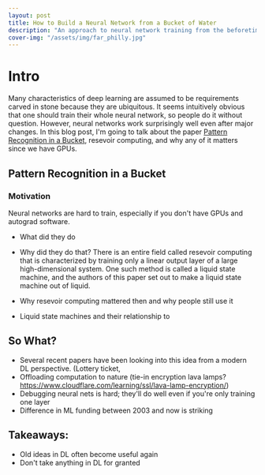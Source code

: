 ```yaml
---
layout: post
title: How to Build a Neural Network from a Bucket of Water
description: "An approach to neural network training from the beforetimes"
cover-img: "/assets/img/far_philly.jpg"
---
```

# Intro
Many characteristics of deep learning are assumed to be requirements carved in stone because they are ubiquitous.
It seems intuitively obvious that one should train their whole neural network, so people do it without question.
However, neural networks work surprisingly well even after major changes.
In this blog post, I'm going to talk about the paper [Pattern Recognition in a Bucket](http://citeseerx.ist.psu.edu/viewdoc/summary?doi=10.1.1.97.3902), 
resevoir computing, and why any of it matters since we have GPUs.


## Pattern Recognition in a Bucket
### Motivation 
Neural networks are hard to train, especially if you don't have GPUs and autograd software.

- What did they do

- Why did they do that?
There is an entire field called resevoir computing that is characterized by training only a linear output layer of a large high-dimensional system.
One such method is called a liquid state machine, and the authors of this paper set out to make a liquid state machine out of liquid.
- Why resevoir computing mattered then and why people still use it
- Liquid state machines and their relationship to 

## So What?
- Several recent papers have been looking into this idea from a modern DL perspective. (Lottery ticket, 
- Offloading computation to nature (tie-in encryption lava lamps? https://www.cloudflare.com/learning/ssl/lava-lamp-encryption/)
- Debugging neural nets is hard; they'll do well even if you're only training one layer
- Difference in ML funding between 2003 and now is striking

## Takeaways:
- Old ideas in DL often become useful again
- Don't take anything in DL for granted

